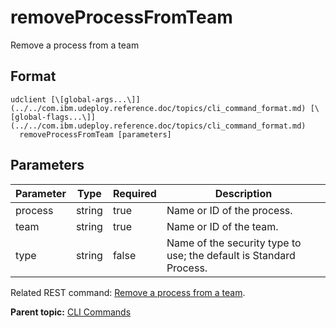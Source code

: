 # removeProcessFromTeam

Remove a process from a team

## Format

```
udclient [\[global-args...\]](../../com.ibm.udeploy.reference.doc/topics/cli_command_format.md) [\[global-flags...\]](../../com.ibm.udeploy.reference.doc/topics/cli_command_format.md)
  removeProcessFromTeam [parameters]
```

## Parameters

|Parameter|Type|Required|Description|
|---------|----|--------|-----------|
|process|string|true|Name or ID of the process.|
|team|string|true|Name or ID of the team.|
|type|string|false|Name of the security type to use; the default is Standard Process.|

Related REST command: [Remove a process from a team](rest_cli_process_teams_delete.md).

**Parent topic:** [CLI Commands](../../com.ibm.udeploy.reference.doc/topics/cli_commands.md)

